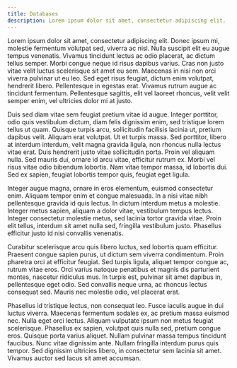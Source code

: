 ```yaml
---
title: Databases
description: Lorem ipsum dolor sit amet, consectetur adipiscing elit.
---
```


Lorem ipsum dolor sit amet, consectetur adipiscing elit. Donec ipsum mi, molestie fermentum volutpat sed, viverra ac nisl. Nulla suscipit elit eu augue tempus venenatis. Vivamus tincidunt lectus ac odio placerat, ac dictum tellus semper. Morbi congue neque id risus dapibus varius. Cras non justo vitae velit luctus scelerisque sit amet eu sem. Maecenas in nisi non orci viverra pulvinar ut eu leo. Sed eget risus feugiat, dictum enim volutpat, hendrerit libero. Pellentesque in egestas erat. Vivamus rutrum augue ac tincidunt fermentum. Pellentesque sagittis, elit vel laoreet rhoncus, velit velit semper enim, vel ultricies dolor mi at justo.

Duis sed diam vitae sem feugiat pretium vitae id augue. Integer porttitor, odio quis vestibulum dictum, diam felis dignissim enim, sed tristique lorem tellus ut quam. Quisque turpis arcu, sollicitudin facilisis lacinia ut, pretium dapibus velit. Aliquam erat volutpat. Ut et turpis massa. Sed porttitor, libero at interdum interdum, velit magna gravida ligula, non rhoncus nulla lectus vitae erat. Duis hendrerit justo vitae sollicitudin porta. Proin vel aliquam nulla. Sed mauris dui, ornare id arcu vitae, efficitur rutrum ex. Morbi vel risus vitae odio bibendum lobortis. Nam vitae tempor massa, id lobortis dui. Sed ex sapien, feugiat lobortis tempor quis, feugiat eget ligula.

Integer augue magna, ornare in eros elementum, euismod consectetur enim. Aliquam tempor enim et congue malesuada. In a nisi vitae nibh pellentesque gravida id quis lectus. In dictum interdum metus a molestie. Integer metus sapien, aliquam a dolor vitae, vestibulum tempus lectus. Integer consectetur molestie metus, sed lacinia tortor gravida vitae. Proin elit tellus, interdum sit amet nulla sed, fringilla vestibulum justo. Phasellus efficitur justo id nisi convallis venenatis.

Curabitur scelerisque arcu quis libero luctus, sed lobortis quam efficitur. Praesent congue sapien purus, ut dictum sem viverra condimentum. Proin pharetra orci at efficitur feugiat. Sed turpis ligula, aliquet tempor congue ac, rutrum vitae eros. Orci varius natoque penatibus et magnis dis parturient montes, nascetur ridiculus mus. In turpis est, pulvinar sit amet dapibus in, pellentesque eget odio. Sed convallis neque urna, ac rhoncus lectus consequat sed. Mauris nec molestie odio, vel placerat erat.

Phasellus id tristique lectus, non consequat leo. Fusce iaculis augue in dui luctus viverra. Maecenas fermentum sodales ex, ac pretium massa euismod nec. Nulla eget orci lectus. Aliquam vulputate ipsum non metus feugiat scelerisque. Phasellus ex sapien, volutpat quis nulla sed, pretium congue eros. Quisque porta varius aliquet. Nullam pulvinar massa tempus tincidunt faucibus. Nunc vitae dignissim ante. Nullam fringilla interdum purus quis tempor. Sed dignissim ultricies libero, in consectetur sem lacinia sit amet. Vivamus auctor sed lacus sit amet accumsan. 
